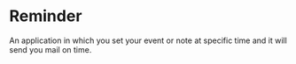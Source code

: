 # Reminder
An application in which you set your event or note at specific time and it will send you mail on time.
